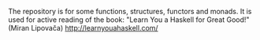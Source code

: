 The repository is for some functions, structures, functors and monads. It is used for active reading of the book: "Learn You a Haskell for Great Good!" (Miran Lipovača) http://learnyouahaskell.com/

